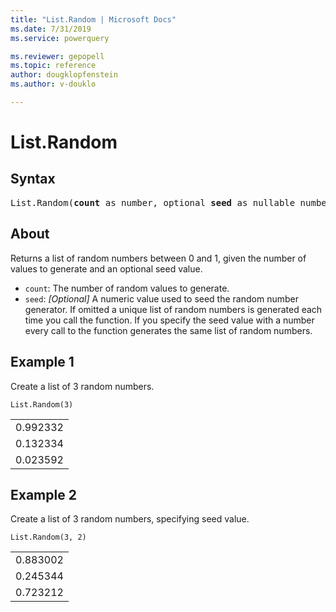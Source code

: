 ```yaml
---
title: "List.Random | Microsoft Docs"
ms.date: 7/31/2019
ms.service: powerquery

ms.reviewer: gepopell
ms.topic: reference
author: dougklopfenstein
ms.author: v-douklo

---
```

# List.Random

## Syntax

<pre>
List.Random(<b>count</b> as number, optional <b>seed</b> as nullable number) as list
</pre>
  
## About  
Returns a list of random numbers between 0 and 1, given the number of values to generate and an optional seed value. <ul> <li><code>count</code>: The number of random values to generate.</li> <li><code>seed</code>: <i>[Optional]</i> A numeric value used to seed the random number generator. If omitted a unique list of random numbers is generated each time you call the function. If you specify the seed value with a number every call to the function generates the same list of random numbers.</li> </ul>

## Example 1
Create a list of 3 random numbers.

```powerquery-m
List.Random(3)
```

<table> <tr><td>0.992332</td></tr> <tr><td>0.132334</td></tr> <tr><td>0.023592</td></tr> </table>

## Example 2
Create a list of 3 random numbers, specifying seed value.

```powerquery-m
List.Random(3, 2)
```

<table> <tr><td>0.883002</td></tr> <tr><td>0.245344</td></tr> <tr><td>0.723212</td></tr> </table>
